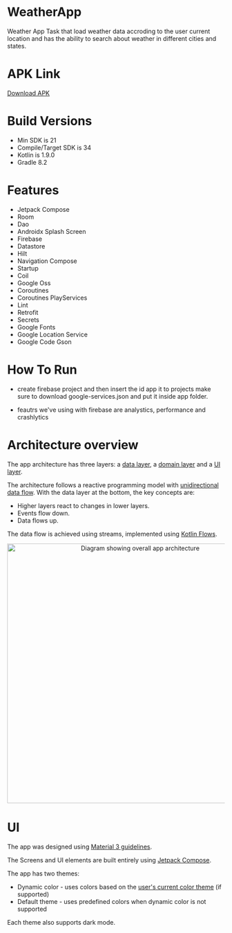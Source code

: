# WeatherApp
Weather App Task that load weather data accroding to the user current location and has the ability to search about weather in different cities and states.

# APK Link
[Download APK](https://www.mediafire.com/file/zrl2a9ijw5qp0xj/app-prod-debug.apk/file)

# Build Versions
  * Min SDK is 21
  * Compile/Target SDK is 34
  * Kotlin is 1.9.0
  * Gradle 8.2

# Features
  * Jetpack Compose
  * Room
  * Dao
  * Androidx Splash Screen
  * Firebase
  * Datastore
  * Hilt
  * Navigation Compose
  * Startup
  * Coil
  * Google Oss
  * Coroutines
  * Coroutines PlayServices
  * Lint
  * Retrofit
  * Secrets
  * Google Fonts
  * Google Location Service
  * Google Code Gson

# How To Run
  * create firebase project and then insert the id app it to projects make sure to download google-services.json and put it inside app folder.

  * feautrs we've using with firebase are analystics, performance and crashlytics

# Architecture overview
The app architecture has three layers: a [data layer](https://developer.android.com/jetpack/guide/data-layer), a [domain layer](https://developer.android.com/jetpack/guide/domain-layer) and a [UI layer](https://developer.android.com/jetpack/guide/ui-layer).

The architecture follows a reactive programming model with [unidirectional data flow](https://developer.android.com/jetpack/guide/ui-layer#udf). With the data layer at the bottom, the key concepts are:


*   Higher layers react to changes in lower layers.
*   Events flow down.
*   Data flows up.

The data flow is achieved using streams, implemented using [Kotlin Flows](https://developer.android.com/kotlin/flow).

<center>
<img src="https://i.ibb.co/CKg5CmV/architecture-1-overall.png" width="600px" alt="Diagram showing overall app architecture" />
</center>

# UI
The app was designed using [Material 3 guidelines](https://m3.material.io/).

The Screens and UI elements are built entirely using [Jetpack Compose](https://developer.android.com/jetpack/compose). 

The app has two themes: 

- Dynamic color - uses colors based on the [user's current color theme](https://material.io/blog/announcing-material-you) (if supported)
- Default theme - uses predefined colors when dynamic color is not supported

Each theme also supports dark mode. 
  

